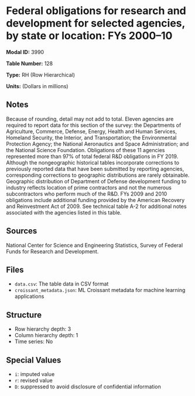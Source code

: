 # Federal obligations for research and development for selected agencies, by state or location: FYs 2000&#8211;10

**Modal ID:** 3990

**Table Number:** 128

**Type:** RH (Row Hierarchical)

**Units:** (Dollars in millions)

## Notes

Because of rounding, detail may not add to total. Eleven agencies are required to report data for this section of the survey: the Departments of Agriculture, Commerce, Defense, Energy, Health and Human Services, Homeland Security, the Interior, and Transportation; the Environmental Protection Agency; the National Aeronautics and Space Administration; and the National Science Foundation. Obligations of these 11 agencies represented more than 97% of total federal R&D obligations in FY 2019. Although the nongeographic historical tables incorporate corrections to previously reported data that have been submitted by reporting agencies, corresponding corrections to geographic distributions are rarely obtainable. Geographic distribution of Department of Defense development funding to industry reflects location of prime contractors and not the numerous subcontractors who perform much of the R&D. FYs 2009 and 2010 obligations include additional funding provided by the American Recovery and Reinvestment Act of 2009. See technical table A-2 for additional notes associated with the agencies listed in this table.

## Sources

National Center for Science and Engineering Statistics, Survey of Federal Funds for Research and Development.

## Files

- `data.csv`: The table data in CSV format
- `croissant_metadata.json`: ML Croissant metadata for machine learning applications

## Structure

- Row hierarchy depth: 3
- Column hierarchy depth: 1
- Time series: No

## Special Values

- `i`: imputed value
- `r`: revised value
- `D`: suppressed to avoid disclosure of confidential information
